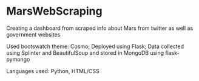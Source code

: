 # MarsWebScraping
Creating a dashboard from scraped info about Mars from twitter as well as government websites

Used bootswatch theme: Cosmo; 
Deployed using Flask; 
Data collected using Splinter and BeautifulSoup and stored in MongoDB using flask-pymongo

Languages used: Python, HTML/CSS
